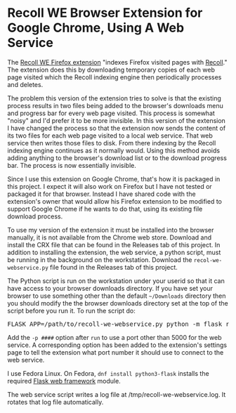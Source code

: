 # Recoll WE Browser Extension for Google Chrome, Using A Web Service

The [Recoll WE Firefox extension](https://addons.mozilla.org/en-US/firefox/addon/recoll-we/) "indexes Firefox visited pages with [Recoll](https://www.lesbonscomptes.com/recoll/)."   The extension does this by downloading temporary copies of each web page visited which the Recoll indexing engine then periodically processes and deletes.

The problem this version of the extension tries to solve is that the existing process results in two files being added to the browser's downloads menu and progress bar for every web page visited.  This process is somewhat "noisy" and I'd prefer it to be more invisible.   In this version of the extension I have changed the process so that the extension now sends the content of its two files for each web page visited to a local web service.  That web service then writes those files to disk.  From there indexing by the Recoll indexing engine continues as it normally would.  Using this method avoids adding anything to the browser's download list or to the download progress bar.  The process is now essentially invisible.

Since I use this extension on Google Chrome, that's how it is packaged in this project.  I expect it will also work on Firefox but I have not tested or packaged it for that browser.  Instead I have shared code with the extension's owner that would allow his Firefox extension to be modified to support Google Chrome if he wants to do that, using its existing file download process.

To use my version of the extension it must be installed into the browser manually, it is not available from the Chrome web store. Download and install the CRX file that can be found in the Releases tab of this project.  In addition to installing the extension, the web service, a python script, must be running in the background on the workstation.  Download the <code>recol-we-webservice.py</code> file found in the Releases tab of this project.

The Python script is run on the workstation under your userid so that it can have access to your browser downloads directory.  If you have set your browser to use something other than the default <code>~/Downloads</code> directory then you should modify the the browser downloads directory set at the top of the script before you run it.  To run the script do:

<pre>FLASK_APP=/path/to/recoll-we-webservice.py python -m flask run &</pre>

Add the <code>-p ####</code> option after <code>run</code> to use a port other than 5000 for the web service.  A corresponding option has been added to the extension's settings page to tell the extension what port number it should use to connect to the web service. 

I use Fedora Linux.  On Fedora, <code>dnf install python3-flask</code> installs the required [Flask web framework](https://flask.palletsprojects.com/) module.

The web service script writes a log file at /tmp/recoll-we-webservice.log.  It rotates that log file automatically.
